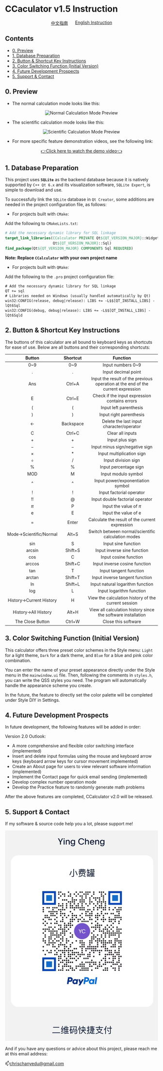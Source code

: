 # CCaculator v1.5 Instruction

<div style="display: flex; justify-content: space-between; padding: 0 30%;">
  <a href="./README.md">中文指南</a>
  <a href="./ReadMe_EN.md">English Instruction</a>
</div>

## Contents

- [0. Preview](#chapter-0)
- [1. Database Preparation](#chapter-1)
- [2. Button & Shortcut Key Instructions](#chapter-2)
- [3. Color Switching Function (Initial Version)](#chapter-3)
- [4. Future Development Prospects](#chapter-4)
- [5. Support & Contact](#Support)

## <a id="chapter-0">0. Preview</a>

- The normal calculation mode looks like this:

<div style="text-align: center;"> 
	<img src="https://pic.imgdb.cn/item/66875f1bd9c307b7e92ac000.png" alt="Normal Calculation Mode Preview">
</div>

- The scientific calculation mode looks like this:

<div style="text-align: center;"> 
	<img src="https://pic.imgdb.cn/item/66875f3fd9c307b7e92af696.png" alt="Scientific Calculation Mode Preview">
</div>

- For more specific feature demonstration videos, see the following link:

<div style="text-align: center;">
  <a href="https://www.bilibili.com/video/BV12UhZe5EwT/?vd_source=057305f6f7570cd5ef98cb1a31358015" target="\_blank">👉Click here to watch the demo video👈</a>
</div>

## <a id="chapter-1">1. Database Preparation</a>

This project uses **`SQLite`** as the backend database because it is natively supported by `C++ Qt 6.x` and its visualization software, `SQLite Expert`, is simple to download and use.

To successfully link the `SQLite` database in `Qt Creator`, some additions are needed in the project configuration file, as follows:

- For projects built with `CMake`:

Add the following to `CMakeLists.txt`:

```CMake
# Add the necessary dynamic library for SQL linkage
target_link_libraries(CCalculator PRIVATE Qt${QT_VERSION_MAJOR}::Widgets
                      Qt${QT_VERSION_MAJOR}::Sql)
find_package(Qt${QT_VERSION_MAJOR} COMPONENTS Sql REQUIRED)
```

**Note: Replace `CCalculator` with your own project name**

- For projects built with `QMake`:

Add the following to the `.pro` project configuration file:

```QMake
# Add the necessary dynamic library for SQL linkage
QT += sql
# Libraries needed on Windows (usually handled automatically by Qt)
win32:CONFIG(release, debug|release): LIBS += -L$$[QT_INSTALL_LIBS] -lQt6Sql
win32:CONFIG(debug, debug|release): LIBS += -L$$[QT_INSTALL_LIBS] -lQt6Sqld
```

## <a id="chapter-2">2. Button & Shortcut Key Instructions</a>

The buttons of this calculator are all bound to keyboard keys as shortcuts for ease of use. Below are all buttons and their corresponding shortcuts:

| Button                  | Shortcut  | Function                                                                        |
|:-----------------------:|:---------:|:-------------------------------------------------------------------------------:|
| 0~9                     | 0~9       | Input numbers 0~9                                                               |
| .                       | .         | Input decimal point                                                             |
| Ans                     | Ctrl+A    | Input the result of the previous operation at the end of the current expression |
| E                       | Ctrl+E    | Check if the input expression contains errors                                   |
| (                       | (         | Input left parenthesis                                                          |
| )                       | )         | Input right parenthesis                                                         |
| ←                       | Backspace | Delete the last input character/operator                                        |
| C                       | Ctrl+C    | Clear all inputs                                                                |
| $+$                     | $+$       | Input plus sign                                                                 |
| $-$                     | $-$       | Input minus sign/negative sign                                                  |
| ×                       | $*$       | Input multiplication sign                                                       |
| ÷                       | /         | Input division sign                                                             |
| %                       | %         | Input percentage sign                                                           |
| MOD                     | M         | Input modulo symbol                                                             |
| ^                       | ^         | Input power/exponentiation symbol                                               |
| !                       | !         | Input factorial operator                                                        |
| !!                      | @         | Input double factorial operator                                                 |
| $\pi$                   | P         | Input the value of $\pi$                                                        |
| e                       | E         | Input the value of e                                                            |
| =                       | Enter     | Calculate the result of the current expression                                  |
| Mode→Scientific/Normal  | Alt+S     | Switch between normal/scientific calculation modes                              |
| sin                     | S         | Input sine function                                                             |
| arcsin                  | Shift+S   | Input inverse sine function                                                     |
| cos                     | C         | Input cosine function                                                           |
| arccos                  | Shift+C   | Input inverse cosine function                                                   |
| tan                     | T         | Input tangent function                                                          |
| arctan                  | Shift+T   | Input inverse tangent function                                                  |
| ln                      | Shift+L   | Input natural logarithm function                                                |
| log                     | L         | Input logarithm function                                                        |
| History→Current History | H         | View the calculation history of the current session                             |
| History→All History     | Alt+H     | View all calculation history since the software installation                    |
| The Close Button        | Ctrl+W    | Close this software                                                             |

## <a id="chapter-3">3. Color Switching Function (Initial Version)</a>

This calculator offers three preset color schemes in the Style menu: `Light` for a light theme, `Dark` for a dark theme, and `Blue` for a blue and pink color combination.

You can enter the name of your preset appearance directly under the Style menu in the `mainwindow.ui` file. Then, following the comments in `styles.h`, you can write the QSS styles you need. The program will automatically handle the appearance scheme you create.

In the future, the feature to directly set the color palette will be completed under Style DIY in Settings.

## <a id="chapter-4">4. Future Development Prospects</a>

In future development, the following features will be added in order:

Version 2.0 Outlook:

- A more comprehensive and flexible color switching interface (implemented)
- Insert and delete input formulas using the mouse and keyboard arrow keys (keyboard arrow keys for cursor movement implemented)
- Create an About page for users to view relevant software information (implemented)
- Implement the Contact page for quick email sending (implemented)
- Develop complex number operation mode
- Develop the Practice feature to randomly generate math problems

After the above features are completed, CCalculator v2.0 will be released.

## <a id="Support">5. Support & Contact</a>

If my software & source code help you a lot, please support me!

<div style="text-align: center;"> 
	<img src="./SupportOnMe_Paypal.png" alt="Support">
</div>

And if you have any questions or advice about this project, please reach me at this email address:

📫chrischanyedu@gmail.com
